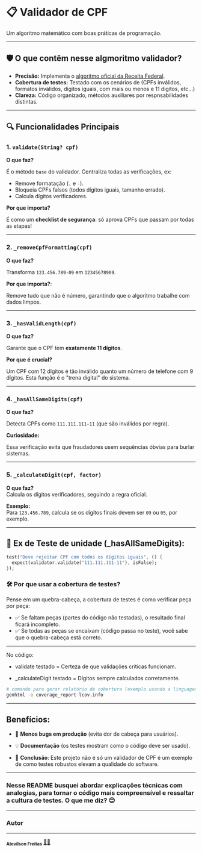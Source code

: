# 📋 **Validador de CPF**

Um algoritmo matemático com boas práticas de programação.

---

## 🛡️ **O que contêm nesse algmoritmo validador?** 

- **Precisão:** Implementa o [algoritmo oficial da Receita Federal](https://macoratti.net/alg_cpf.htm).  
- **Cobertura de testes:** Testado com os cenários de (CPFs inválidos, formatos inválidos, digitos iguais, com mais ou menos e 11 digitos, etc...)  
- **Clareza:** Código organizado, métodos auxiliares por respnsabilidades distintas.  

---

## 🔍 **Funcionalidades Principais**  

### 1. `validate(String? cpf)`  

**O que faz?**  

É o método ```base``` do validador. Centraliza todas as verificações, ex:  

- Remove formatação (`.` e `-`).  
- Bloqueia CPFs falsos (todos dígitos iguais, tamanho errado).  
- Calcula dígitos verificadores.  

**Por que importa?**  

É como um **checklist de segurança**: só aprova CPFs que passam por todas as etapas!  

---

### 2. `_removeCpfFormatting(cpf)`  

**O que faz?**  

Transforma `123.456.789-09` em `12345678909`.  

**Por que importa?**:  

Remove tudo que não é número, garantindo que o algoritmo trabalhe com dados limpos.  

---

### 3. `_hasValidLength(cpf)`  

**O que faz?**  

Garante que o CPF tem **exatamente 11 dígitos**.  

**Por que é crucial?**  

Um CPF com 12 dígitos é tão inválido quanto um número de telefone com 9 dígitos. Esta função é o "trena digital" do sistema.  

---

### 4. `_hasAllSameDigits(cpf)`  

**O que faz?**  

Detecta CPFs como `111.111.111-11` (que são inválidos por regra).  

**Curiosidade:**  

Essa verificação evita que fraudadores usem sequências óbvias para burlar sistemas.  

---

### 5. `_calculateDigit(cpf, factor)`  
**O que faz?**  
Calcula os dígitos verificadores, seguindo a regra oficial.  

**Exemplo:**  
Para `123.456.789`, calcula se os dígitos finais devem ser `09` ou `05`, por exemplo.  

---

## 🧪 **Ex de Teste de unidade (_hasAllSameDigits)**:
 
```dart  
test("Deve rejeitar CPF com todos os dígitos iguais", () {  
  expect(validator.validate("111.111.111-11"), isFalse);  
});  
```

### 🛠️ Por que usar a cobertura de testes?

Pense em um quebra-cabeça, a cobertura de testes é como verificar peça por peça:

- ✅ Se faltam peças (partes do código não testadas), o resultado final ficará incompleto.
- ✅ Se todas as peças se encaixam (código passa no teste), você sabe que o quebra-cabeça está correto.

---

No código:

- validate testado = Certeza de que validações críticas funcionam.

- _calculateDigit testado = Dígitos sempre calculados corretamente.


```bash
# comando para gerar relatório de cobertura (exemplo usando a linguagem Dart):  
genhtml -o coverage_report lcov.info
```

---

## **Benefícios**:

- 🚀 **Menos bugs em produção** (evita dor de cabeça para usuários).
- 💡 **Documentação** (os testes mostram como o código deve ser usado).

- 📢 **Conclusão**: Este projeto não é só um validador de CPF é um exemplo de como testes robustos elevam a qualidade do software.

---

### Nesse README busquei abordar explicações técnicas com analogias, para tornar o código mais compreensível e ressaltar a cultura de testes. O que me diz? 😊

---

### Autor

---
 <sub><b>Atevilson Freitas</b></sub></a> <a href="">🧑‍💻</a>